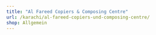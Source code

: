 ```yaml
---
title: "Al Fareed Copiers & Composing Centre"
url: /karachi/al-fareed-copiers-und-composing-centre/
shop: Allgemein
---
```

